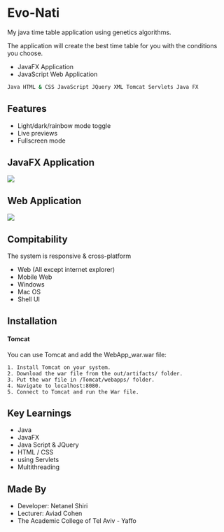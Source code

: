 
# Evo-Nati

My java time table application using genetics algorithms.

The application will create the best time table for you with the conditions you choose.

- JavaFX Application
- JavaScript Web Application

```bash
Java HTML & CSS JavaScript JQuery XML Tomcat Servlets Java FX
```

## Features

- Light/dark/rainbow mode toggle
- Live previews
- Fullscreen mode



## JavaFX Application

![](https://media.giphy.com/media/d2CgAqZXHGWMFnD1jW/giphy.gif)


## Web Application

![](https://media.giphy.com/media/J6G3va9CM9wzkUrAzT/giphy.gif)

## Compitability

The system is responsive & cross-platform

  -  Web (All except internet explorer)
  -  Mobile Web
  -  Windows
  -  Mac OS
  -  Shell UI

## Installation
#### Tomcat

You can use Tomcat and add the WebApp_war.war file:

    1. Install Tomcat on your system.
    2. Download the war file from the out/artifacts/ folder.
    3. Put the war file in /Tomcat/webapps/ folder.
    4. Navigate to localhost:8080.
    5. Connect to Tomcat and run the War file.

    
## Key Learnings

- Java
- JavaFX
- Java Script & JQuery
- HTML / CSS
- using Servlets
- Multithreading
## Made By

- Developer: Netanel Shiri
- Lecturer: Aviad Cohen
- The Academic College of Tel Aviv - Yaffo
